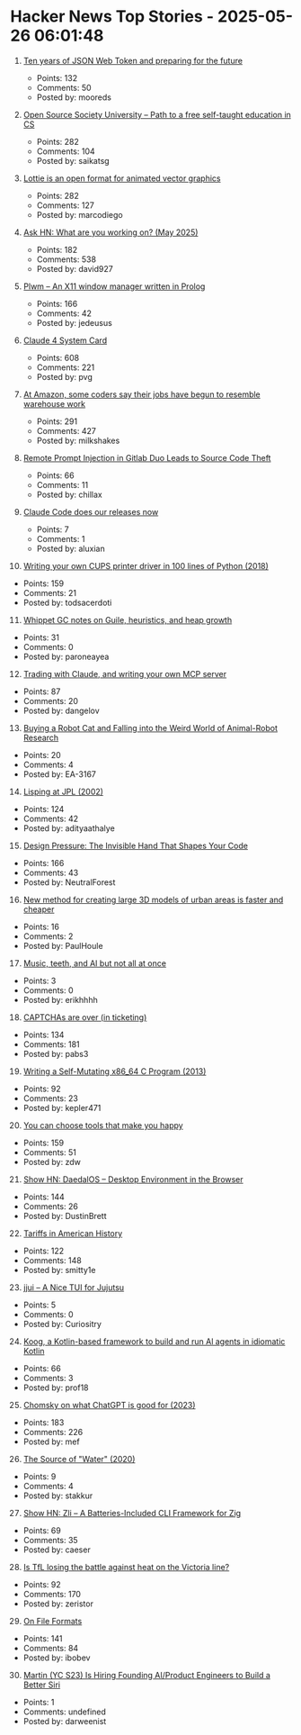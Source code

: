 # Hacker News Top Stories - 2025-05-26 06:01:48

1. [Ten years of JSON Web Token and preparing for the future](https://self-issued.info/?p=2708)
   - Points: 132
   - Comments: 50
   - Posted by: mooreds

2. [Open Source Society University – Path to a free self-taught education in CS](https://github.com/ossu/computer-science)
   - Points: 282
   - Comments: 104
   - Posted by: saikatsg

3. [Lottie is an open format for animated vector graphics](https://lottie.github.io/)
   - Points: 282
   - Comments: 127
   - Posted by: marcodiego

4. [Ask HN: What are you working on? (May 2025)](undefined)
   - Points: 182
   - Comments: 538
   - Posted by: david927

5. [Plwm – An X11 window manager written in Prolog](https://github.com/Seeker04/plwm)
   - Points: 166
   - Comments: 42
   - Posted by: jedeusus

6. [Claude 4 System Card](https://simonwillison.net/2025/May/25/claude-4-system-card/)
   - Points: 608
   - Comments: 221
   - Posted by: pvg

7. [At Amazon, some coders say their jobs have begun to resemble warehouse work](https://www.nytimes.com/2025/05/25/business/amazon-ai-coders.html)
   - Points: 291
   - Comments: 427
   - Posted by: milkshakes

8. [Remote Prompt Injection in Gitlab Duo Leads to Source Code Theft](https://www.legitsecurity.com/blog/remote-prompt-injection-in-gitlab-duo)
   - Points: 66
   - Comments: 11
   - Posted by: chillax

9. [Claude Code does our releases now](https://www.aluxian.com/claude-code-does-our-releases-now/)
   - Points: 7
   - Comments: 1
   - Posted by: aluxian

10. [Writing your own CUPS printer driver in 100 lines of Python (2018)](https://behind.pretix.eu/2018/01/20/cups-driver/)
   - Points: 159
   - Comments: 21
   - Posted by: todsacerdoti

11. [Whippet GC notes on Guile, heuristics, and heap growth](https://wingolog.org/archives/2025/05/22/whippet-lab-notebook-guile-heuristics-and-heap-growth)
   - Points: 31
   - Comments: 0
   - Posted by: paroneayea

12. [Trading with Claude, and writing your own MCP server](https://dangelov.com/blog/trading-with-claude/)
   - Points: 87
   - Comments: 20
   - Posted by: dangelov

13. [Buying a Robot Cat and Falling into the Weird World of Animal-Robot Research](https://thereader.mitpress.mit.edu/the-weird-world-of-animal-robot-research/)
   - Points: 20
   - Comments: 4
   - Posted by: EA-3167

14. [Lisping at JPL (2002)](https://flownet.com/gat/jpl-lisp.html)
   - Points: 124
   - Comments: 42
   - Posted by: adityaathalye

15. [Design Pressure: The Invisible Hand That Shapes Your Code](https://hynek.me/talks/design-pressure/)
   - Points: 166
   - Comments: 43
   - Posted by: NeutralForest

16. [New method for creating large 3D models of urban areas is faster and cheaper](https://techxplore.com/news/2025-05-action-movies-urban-method-large.html)
   - Points: 16
   - Comments: 2
   - Posted by: PaulHoule

17. [Music, teeth, and AI but not all at once](https://erikheintare.substack.com/p/1-music-teeth-and-ai-but-not-all)
   - Points: 3
   - Comments: 0
   - Posted by: erikhhhh

18. [CAPTCHAs are over (in ticketing)](https://behind.pretix.eu/2025/05/23/captchas-are-over/)
   - Points: 134
   - Comments: 181
   - Posted by: pabs3

19. [Writing a Self-Mutating x86_64 C Program (2013)](https://ephemeral.cx/2013/12/writing-a-self-mutating-x86_64-c-program/)
   - Points: 92
   - Comments: 23
   - Posted by: kepler471

20. [You can choose tools that make you happy](https://borretti.me/article/you-can-choose-tools-that-make-you-happy)
   - Points: 159
   - Comments: 51
   - Posted by: zdw

21. [Show HN: DaedalOS – Desktop Environment in the Browser](https://github.com/DustinBrett/daedalOS)
   - Points: 144
   - Comments: 26
   - Posted by: DustinBrett

22. [Tariffs in American History](https://imprimis.hillsdale.edu/tariffs-in-american-history/)
   - Points: 122
   - Comments: 148
   - Posted by: smitty1e

23. [jjui – A Nice TUI for Jujutsu](https://github.com/idursun/jjui)
   - Points: 5
   - Comments: 0
   - Posted by: Curiositry

24. [Koog, a Kotlin-based framework to build and run Al agents in idiomatic Kotlin](https://github.com/JetBrains/koog)
   - Points: 66
   - Comments: 3
   - Posted by: prof18

25. [Chomsky on what ChatGPT is good for (2023)](https://chomsky.info/20230503-2/)
   - Points: 183
   - Comments: 226
   - Posted by: mef

26. [The Source of "Water" (2020)](https://jamesgill.net/waterword/)
   - Points: 9
   - Comments: 4
   - Posted by: stakkur

27. [Show HN: Zli – A Batteries-Included CLI Framework for Zig](https://github.com/xcaeser/zli)
   - Points: 69
   - Comments: 35
   - Posted by: caeser

28. [Is TfL losing the battle against heat on the Victoria line?](https://www.swlondoner.co.uk/news/16052025-is-tfl-losing-the-battle-against-heat-on-the-victoria-line)
   - Points: 92
   - Comments: 170
   - Posted by: zeristor

29. [On File Formats](https://solhsa.com/oldernews2025.html#ON-FILE-FORMATS)
   - Points: 141
   - Comments: 84
   - Posted by: ibobev

30. [Martin (YC S23) Is Hiring Founding AI/Product Engineers to Build a Better Siri](https://www.ycombinator.com/companies/martin/jobs)
   - Points: 1
   - Comments: undefined
   - Posted by: darweenist

